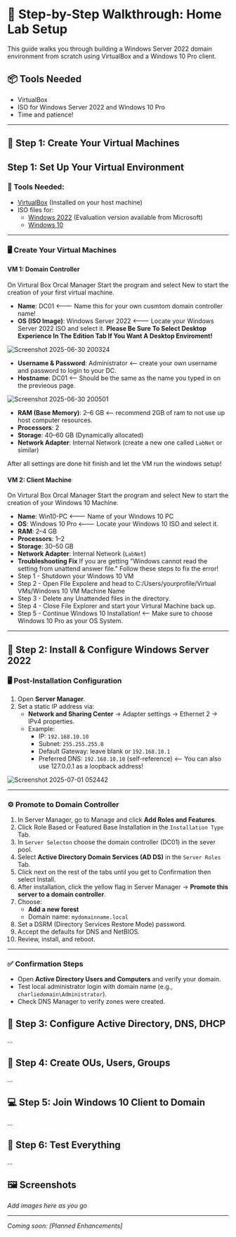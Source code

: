 # 📝 Step-by-Step Walkthrough: Home Lab Setup

This guide walks you through building a Windows Server 2022 domain environment from scratch using VirtualBox and a Windows 10 Pro client.

## 📦 Tools Needed
- VirtualBox
- ISO for Windows Server 2022 and Windows 10 Pro
- Time and patience! 

---

## 🔧 Step 1: Create Your Virtual Machines
## Step 1: Set Up Your Virtual Environment

### 🧰 Tools Needed:
- [VirtualBox](https://www.virtualbox.org/) (Installed on your host machine)
- ISO files for:
  - <a href="https://www.microsoft.com/en-us/evalcenter/download-windows-server-2022?msockid=00069a2577c2606a3b858ff7769561ac" target="_blank" rel="noopener noreferrer">Windows 2022</a> (Evaluation version available from Microsoft)
  - <a href="https://www.microsoft.com/en-us/software-download/windows10?msockid=00069a2577c2606a3b858ff7769561ac" target="_blank" rel="noopener noreferrer">Windows 10</a>

---

### 🖥️ Create Your Virtual Machines

#### VM 1: Domain Controller
On Virtural Box Orcal Manager Start the program and select New to start the creation of your first virtual machine.

- **Name**: DC01 <--- Name this for your own cusmtom domain controller name!
- **OS (ISO Image)**: Windows Server 2022 <--- Locate your Windows Server 2022 ISO and select it.
**Please Be Sure To Select Desktop Experience In The Edition Tab If You Want A Desktop Enviroment!**

![Screenshot 2025-06-30 200324](https://github.com/user-attachments/assets/97748b96-5475-439b-93fe-a341a19f6b84)

- **Username & Password**: Administrator <-- create your own username and password to login to your DC.
- **Hostname**: DC01 <-- Should be the same as the name you typed in on the previeous page.

![Screenshot 2025-06-30 200501](https://github.com/user-attachments/assets/22555490-7682-4f9a-bbbe-00ad4a5b0bca)

- **RAM (Base Memory)**: 2–6 GB <-- recommend 2GB of ram to not use up host computer resources.
- **Processors**: 2
- **Storage**: 40–60 GB (Dynamically allocated)
- **Network Adapter**: Internal Network (create a new one called `LabNet` or similar)

After all settings are done hit finish and let the VM run the windows setup! 

#### VM 2: Client Machine
On Virtural Box Orcal Manager Start the program and select New to start the creation of your Windows 10 Machine.

- **Name**: Win10-PC <--- Name of your Windows 10 PC
- **OS**: Windows 10 Pro <--- Locate your Windows 10 ISO and select it.
- **RAM**: 2–4 GB
- **Processors**: 1–2
- **Storage**: 30–50 GB
- **Network Adapter**: Internal Network (`LabNet`)
- **Troubleshooting Fix** If you are getting "Windows cannot read the <ProductKey> setting from unattend answer file." Follow these steps to fix the error!
- Step 1 - Shutdown your Windows 10 VM
- Step 2 - Open FIle Expolere and head to C:/Users/yourprofile/Virtual VMs/Windows 10 VM Machine Name
- Step 3 - Delete any Unattended files in the directory.
- Step 4 - Close File Explorer and start your Virtural Machine back up.
- Step 5 - Continue Windows 10 Installation! <-- Make sure to choose Windows 10 Pro as your OS System.

---

## 🔐 Step 2: Install & Configure Windows Server 2022

### 🖥️ Post-Installation Configuration
1. Open **Server Manager**.
2. Set a static IP address via:
   - **Network and Sharing Center** → Adapter settings → Ethernet 2 → IPv4 properties.
   - Example:  
     - IP: `192.168.10.10`  
     - Subnet: `255.255.255.0`  
     - Default Gateway: leave blank or `192.168.10.1`  
     - Preferred DNS: `192.168.10.10` (self-reference) <-- You can also use 127.0.0.1 as a loopback address!

![Screenshot 2025-07-01 052442](https://github.com/user-attachments/assets/7a7b9095-d69e-4b78-88cd-959bd109004f)

---

### ⚙️ Promote to Domain Controller
1. In Server Manager,  go to Manage and click **Add Roles and Features**.
3. Click Role Based or Featured Base Installation in the `Installation Type` Tab.
4. In `Server Selecton` choose the domain controller (DC01) in the sever pool.
5. Select **Active Directory Domain Services (AD DS)** in the `Server Roles` Tab.
6. Click next on the rest of the tabs until you get to Confirmation then select Install.
7. After installation, click the yellow flag in Server Manager → **Promote this server to a domain controller**.
8. Choose:
   - **Add a new forest**
   - Domain name: `mydomainname.local`
9. Set a DSRM (Directory Services Restore Mode) password.
10. Accept the defaults for DNS and NetBIOS.
11. Review, install, and reboot.

---

### ✅ Confirmation Steps
- Open **Active Directory Users and Computers** and verify your domain.
- Test local administrator login with domain name (e.g., `charliedomain\Administrator`).
- Check DNS Manager to verify zones were created.

## 🧠 Step 3: Configure Active Directory, DNS, DHCP
...

## 👥 Step 4: Create OUs, Users, Groups
...

## 💻 Step 5: Join Windows 10 Client to Domain
...

## 🧪 Step 6: Test Everything
...

## 🖼️ Screenshots
*Add images here as you go*

---

*Coming soon: [Planned Enhancements]*
